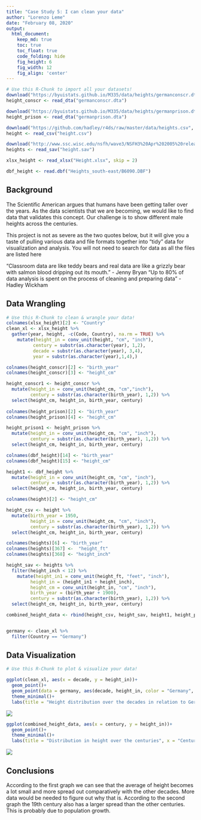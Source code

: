 ```yaml
---
title: "Case Study 5: I can clean your data"
author: "Lorenzo Leme"
date: "February 08, 2020"
output:
  html_document:  
    keep_md: true
    toc: true
    toc_float: true
    code_folding: hide
    fig_height: 6
    fig_width: 12
    fig_align: 'center'
---
```







```r
# Use this R-Chunk to import all your datasets!
download("https://byuistats.github.io/M335/data/heights/germanconscr.dta", destfile= "germanconscr.dta", mode="wb")
height_conscr <- read_dta("germanconscr.dta")

download("https://byuistats.github.io/M335/data/heights/germanprison.dta", destfile= "germanprison.dta", mode="wb")
height_prison <- read_dta("germanprison.dta")

download("https://github.com/hadley/r4ds/raw/master/data/heights.csv", destfile= "height.csv", mode="wb")
height <- read_csv("height.csv")

download("http://www.ssc.wisc.edu/nsfh/wave3/NSFH3%20Apr%202005%20release/main05022005.sav", destfile = "height.sav", mode="wb")
heights <- read_sav("height.sav")

xlsx_height <- read_xlsx("Height.xlsx", skip = 2)

dbf_height <- read.dbf("Heights_south-east/B6090.DBF")
```

## Background

The Scientific American argues that humans have been getting taller over the years. As the data scientists that we are becoming, we would like to find data that validates this concept. Our challenge is to show different male heights across the centuries.

This project is not as severe as the two quotes below, but it will give you a taste of pulling various data and file formats together into “tidy” data for visualization and analysis. You will not need to search for data as all the files are listed here

“Classroom data are like teddy bears and real data are like a grizzly bear with salmon blood dripping out its mouth.” - Jenny Bryan
“Up to 80% of data analysis is spent on the process of cleaning and preparing data” - Hadley Wickham

## Data Wrangling


```r
# Use this R-Chunk to clean & wrangle your data!
colnames(xlsx_height)[2] <- "Country"
clean_xl <- xlsx_height %>% 
  gather(year, height, -c(Code, Country), na.rm = TRUE) %>%
    mutate(height_in = conv_unit(height, "cm", "inch"),
          century = substr(as.character(year), 1,2),
          decade = substr(as.character(year), 3,4),
          year = substr(as.character(year),1,4),)

colnames(height_conscr)[2] <- "birth_year"
colnames(height_conscr)[3] <- "height_cm"

height_conscr1 <- height_conscr %>% 
  mutate(height_in = conv_unit(height_cm, "cm","inch"),
         century = substr(as.character(birth_year), 1,2)) %>% 
  select(height_cm, height_in, birth_year, century)
         
colnames(height_prison)[2] <- "birth_year"
colnames(height_prison)[4] <- "height_cm"

height_prison1 <- height_prison %>%
  mutate(height_in = conv_unit(height_cm, "cm", "inch"),
         century = substr(as.character(birth_year), 1,2)) %>% 
  select(height_cm, height_in, birth_year, century)

colnames(dbf_height)[14] <- "birth_year"
colnames(dbf_height)[15] <- "height_cm"

height1 <- dbf_height %>% 
  mutate(height_in = conv_unit(height_cm, "cm", "inch"),
         century = substr(as.character(birth_year), 1,2)) %>% 
  select(height_cm, height_in, birth_year, century)

colnames(height)[2] <- "height_cm"

height_csv <- height %>% 
  mutate(birth_year = 1950,
         height_in = conv_unit(height_cm, "cm", "inch"),
         century = substr(as.character(birth_year), 1,2)) %>% 
  select(height_cm, height_in, birth_year, century)

colnames(heights)[6] <- "birth_year"
colnames(heights)[367] <-  "height_ft"
colnames(heights)[368] <- "height_inch"

height_sav <- heights %>% 
  filter(height_inch < 12) %>%
    mutate(height_in1 = conv_unit(height_ft, "feet", "inch"),
         height_in = (height_in1 + height_inch),
         height_cm = conv_unit(height_in, "cm", "inch"),
         birth_year = (birth_year + 1900),
         century = substr(as.character(birth_year), 1,2)) %>% 
  select(height_cm, height_in, birth_year, century)

combined_height_data <- rbind(height_csv, height_sav, height1, height_prison1, height_conscr1)


germany <- clean_xl %>% 
  filter(Country == "Germany")
```

## Data Visualization


```r
# Use this R-Chunk to plot & visualize your data!

ggplot(clean_xl, aes(x = decade, y = height_in))+
  geom_point()+
  geom_point(data = germany, aes(decade, height_in, color = "Germany", size = 4))+
  theme_minimal()+
  labs(title = "Height distribution over the decades in relation to Germany", x = "Decades", y= "Height (Inches)")
```

![](Case_study_5_files/figure-html/plot_data-1.png)<!-- -->

```r
ggplot(combined_height_data, aes(x = century, y = height_in))+
  geom_point()+
  theme_minimal()+
  labs(title = "Distribution in height over the centuries", x = "Century", y = "Height (Inches)")
```

![](Case_study_5_files/figure-html/plot_data-2.png)<!-- -->

## Conclusions

According to the first graph we can see that the average of height becomes a lot small and more spread out comparatively with the other decades. More data would be needed to figure out why that is. According to the second graph the 19th century also has a larger spread than the other centuries. This is probably due to population growth.
